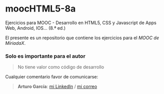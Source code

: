 # moocHTML5-8a
Ejercicios para MOOC - Desarrollo en HTML5, CSS y Javascript de Apps Web, Android, IOS... (8.ª ed.)

El presente es un repositorio que contiene los ejercicios para el _MOOC de MiriadaX_.

### Solo es importante para el autor
> No tiene valor como código de desarrollo

Cualquier comentario favor de comunicarse:

> **Arturo García**:
[mi LinkedIn](https://linkedin.com/in/garciagarturo)
/ [mi correo](http://www.google.com/recaptcha/mailhide/d?k=01EB2NAIZ_2uEkjscDfJ-bHw==&c=p_0f-7ykHrzq1gLxRsjytRf7dlTywPveTBibi7Svqi8=)
